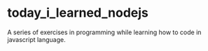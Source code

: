 # today_i_learned_nodejs
A series of exercises in programming while learning how to code in javascript language.
